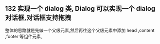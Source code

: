 ## 132 实现一个 dialog 类, Dialog 可以实现一个 dialog 对话框,对话框支持拖拽
整体的思路就是先做一个父级元素,然后再往这个父级元素中添加 head ,content ,footer 等组件元素,